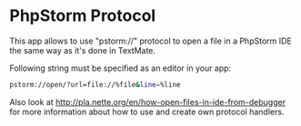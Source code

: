 PhpStorm Protocol
=================
This app allows to use "pstorm://" protocol to open a file in a PhpStorm IDE the same way as it's done in TextMate.

Following string must be specified as an editor in your app:
```bash
pstorm://open/?url=file://%file&line=%line
```

Also look at http://pla.nette.org/en/how-open-files-in-ide-from-debugger for more information about how to use and create own protocol handlers.
